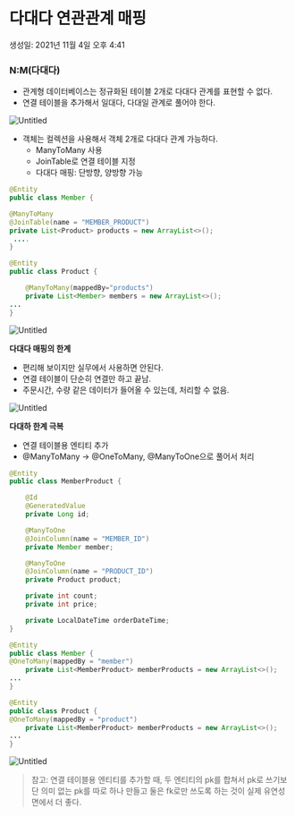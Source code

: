 # 다대다 연관관계 매핑

생성일: 2021년 11월 4일 오후 4:41

### N:M(다대다)

- 관계형 데이터베이스는 정규화된 테이블 2개로 다대다 관계를 표현할 수 없다.
- 연결 테이블을 추가해서 일대다, 다대일 관계로 풀어야 한다.

![Untitled](%E1%84%83%E1%85%A1%E1%84%83%E1%85%A2%E1%84%83%E1%85%A1%20%E1%84%8B%E1%85%A7%E1%86%AB%E1%84%80%E1%85%AA%E1%86%AB%E1%84%80%E1%85%AA%E1%86%AB%E1%84%80%E1%85%A8%20%E1%84%86%E1%85%A2%E1%84%91%E1%85%B5%E1%86%BC%20e007d0562a694eb28edfa9e0a9792892/Untitled.png)

- 객체는 컬렉션을 사용해서 객체 2개로 다대다 관계 가능하다.
    - ManyToMany 사용
    - JoinTable로 연결 테이블 지정
    - 다대다 매핑: 단방향, 양방향 가능

```java
@Entity
public class Member {

@ManyToMany
@JoinTable(name = "MEMBER_PRODUCT")
private List<Product> products = new ArrayList<>();
 ....
}

@Entity
public class Product {

	@ManyToMany(mappedBy="products")
	private List<Member> members = new ArrayList<>();
...
}
```

![Untitled](%E1%84%83%E1%85%A1%E1%84%83%E1%85%A2%E1%84%83%E1%85%A1%20%E1%84%8B%E1%85%A7%E1%86%AB%E1%84%80%E1%85%AA%E1%86%AB%E1%84%80%E1%85%AA%E1%86%AB%E1%84%80%E1%85%A8%20%E1%84%86%E1%85%A2%E1%84%91%E1%85%B5%E1%86%BC%20e007d0562a694eb28edfa9e0a9792892/Untitled%201.png)

**다대다 매핑의 한계**

- 편리해 보이지만 실무에서 사용하면 안된다.
- 연결 테이블이 단순히 연결만 하고 끝남.
- 주문시간, 수량 같은 데이터가 들어올 수 있는데, 처리할 수 없음.

![Untitled](%E1%84%83%E1%85%A1%E1%84%83%E1%85%A2%E1%84%83%E1%85%A1%20%E1%84%8B%E1%85%A7%E1%86%AB%E1%84%80%E1%85%AA%E1%86%AB%E1%84%80%E1%85%AA%E1%86%AB%E1%84%80%E1%85%A8%20%E1%84%86%E1%85%A2%E1%84%91%E1%85%B5%E1%86%BC%20e007d0562a694eb28edfa9e0a9792892/Untitled%202.png)

**다대하 한계 극복**

- 연결 테이블용 엔티티 추가
- @ManyToMany → @OneToMany, @ManyToOne으로 풀어서 처리

```java
@Entity
public class MemberProduct {

    @Id
    @GeneratedValue
    private Long id;

    @ManyToOne
    @JoinColumn(name = "MEMBER_ID")
    private Member member;

    @ManyToOne
    @JoinColumn(name = "PRODUCT_ID")
    private Product product;

    private int count;
    private int price;

    private LocalDateTime orderDateTime;
}
```

```java
@Entity
public class Member {
@OneToMany(mappedBy = "member")
    private List<MemberProduct> memberProducts = new ArrayList<>();
...
}

@Entity
public class Product {
@OneToMany(mappedBy = "product")
    private List<MemberProduct> memberProducts = new ArrayList<>();
...
}

```

![Untitled](%E1%84%83%E1%85%A1%E1%84%83%E1%85%A2%E1%84%83%E1%85%A1%20%E1%84%8B%E1%85%A7%E1%86%AB%E1%84%80%E1%85%AA%E1%86%AB%E1%84%80%E1%85%AA%E1%86%AB%E1%84%80%E1%85%A8%20%E1%84%86%E1%85%A2%E1%84%91%E1%85%B5%E1%86%BC%20e007d0562a694eb28edfa9e0a9792892/Untitled%203.png)

> 참고: 연결 테이블용 엔티티를 추가할 때, 두 엔티티의 pk를 합쳐서 pk로 쓰기보단 의미 없는 pk를 따로 하나 만들고 둘은 fk로만 쓰도록 하는 것이 실제 유연성 면에서 더 좋다.
>